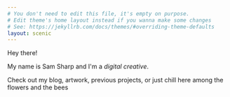 ```yaml
---
# You don't need to edit this file, it's empty on purpose.
# Edit theme's home layout instead if you wanna make some changes
# See: https://jekyllrb.com/docs/themes/#overriding-theme-defaults
layout: scenic
---
```

<p>Hey there!</p>
<p>My name is Sam Sharp and I'm a <em>digital creative</em>.</p>
<p>Check out my blog, artwork, previous projects, or just chill here among the flowers and the bees</p>
